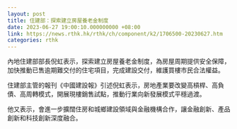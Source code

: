 ```yaml
---
layout: post
title: 住建部：探索建立房屋養老金制度
date: 2023-06-27 19:00:10.000000000 +08:00
link: https://news.rthk.hk/rthk/ch/component/k2/1706500-20230627.htm
categories: rthk
---
```


內地住建部部長倪虹表示，探索建立房屋養老金制度，為房屋周期提供安全保障，加快推動已售逾期難交付的住宅項目，完成建設交付，維護買樓市民合法權益。

住建部主管的報刊《中國建設報》引述倪虹表示，房地產業要改變高槓桿、高負債、高周轉模式，開展現樓銷售試點，推動行業向新發展模式平穩過渡。

他又表示，會進一步擴闊住房和城鄉建設領域與金融機構合作，讓金融創新、產品創新和科技創新深度融合。
